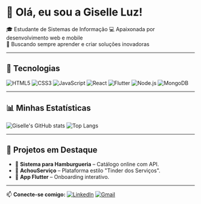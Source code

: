 # 🌟 Olá, eu sou a Giselle Luz!

🎓 Estudante de Sistemas de Informação 
💻 Apaixonada por desenvolvimento web e mobile  
🚀 Buscando sempre aprender e criar soluções inovadoras

---

## 🔧 Tecnologias
![HTML5](https://img.shields.io/badge/-HTML5-000?style=flat&logo=HTML5)
![CSS3](https://img.shields.io/badge/-CSS3-000?style=flat&logo=CSS3)
![JavaScript](https://img.shields.io/badge/-JavaScript-000?style=flat&logo=JavaScript)
![React](https://img.shields.io/badge/-React-000?style=flat&logo=React)
![Flutter](https://img.shields.io/badge/-Flutter-000?style=flat&logo=Flutter)
![Node.js](https://img.shields.io/badge/-Node.js-000?style=flat&logo=Node.js)
![MongoDB](https://img.shields.io/badge/-MongoDB-000?style=flat&logo=MongoDB)

---

## 📊 Minhas Estatísticas
![Giselle's GitHub stats](https://github-readme-stats.vercel.app/api?username=SEUUSUARIO&show_icons=true&theme=radical)
![Top Langs](https://github-readme-stats.vercel.app/api/top-langs/?username=SEUUSUARIO&layout=compact&theme=radical)

---

## 🚀 Projetos em Destaque
- 🍔 **Sistema para Hamburgueria** – Catálogo online com API.
- 🎯 **AchouServiço** – Plataforma estilo "Tinder dos Serviços".
- 📱 **App Flutter** – Onboarding interativo.

---

📫 **Conecte-se comigo:**
[![LinkedIn](https://img.shields.io/badge/LinkedIn-000?style=flat&logo=linkedin)](https://linkedin.com/in/seu-perfil)
[![Gmail](https://img.shields.io/badge/Gmail-000?style=flat&logo=gmail)](mailto:seuemail@gmail.com)
